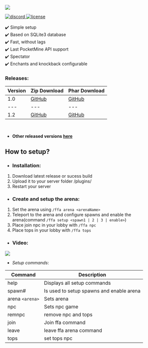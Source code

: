<a align="center"><img src="https://github.com/PocketmineSmashPE/KFA/blob/master/logo.png"></img></a>

<div align="left">
	<a href="https://discord.gg/">
        <img src="https://img.shields.io/badge/chat-on%20discord-7289da.svg" alt="discord">
    </a>
    <a href="https://github.com/PocketmineSmashPE/KFA/blob/master/LICENSE">
        <img src="https://img.shields.io/badge/license-Apache%20License%202.0-yellowgreen.svg" alt="license">
    </a>
    <br><br>
    ✔️ Simple setup
    <br>
    ✔️ Based on SQLite3 database
    <br>
    ✔️ Fast, without lags
    <br>
    ✔️ Last PocketMine API support
    <br>
    ✔️ Spectator
    <br>
    ✔️ Enchants and knockback configurable
    <br>
    
</div>

### Releases:

| Version | Zip Download | Phar Download |
| --- | --- | --- |
| 1.0 | [GitHub](https://github.com/PocketmineSmashPE/KFA/releases/download/1.0/KFA.zip) | [GitHub](https://github.com/PocketmineSmashPE/KFA/releases/download/1.0/KFA_v1.0-beta.phar) |
| --- | --- | --- |
| 1.2 | [GitHub](https://github.com/PocketmineSmashPE/KFA/archive/1.2-beta.zip) | [GitHub](https://github.com/PocketmineSmashPE/KFA/releases/download/1.2-beta/KFA_v1.2-beta.phar) |
<br>

- **Other released versions [here](https://github.com/PocketmineSmashPE/KFA/releases/)**

<div align="left">
	<h2>How to setup?</h2>
</div>

 - <h3>Installation:</h3>
 1. Download latest release or sucess build
 2. Upload it to your server folder /plugins/
 3. Restart your server

-  <h3>Create and setup the arena:</h3>
1. Set the arena using `/ffa arena <arenaName>`
2. Teleport to the arena and configure spawns and enable the arena(command `/ffa setup <spawn1 | 2 | 3 | enable>`)
3. Place join npc in your lobby with `/ffa npc`
4. Place tops in your lobby with `/ffa tops`

- <h3>Video:</h3>

<a align="center" href="https://www.youtube.com/watch?v=geXA9spiQSI&t=5s"><img src="https://d12swbtw719y4s.cloudfront.net/images/ojodGbF0/ECt60hbGZFFSX0Kcd2If/0ybsxFrRMa.jpeg?w=620"></a>

- _Setup commands_:

| Command | Description |
| --- | --- |
| help | Displays all setup commands |
| spawn# | Is used to setup spawns and enable arena |
| arena `<arena>` | Sets arena |
| npc | Sets npc game |
| remnpc  | remove npc and tops |
| join | Join ffa command |
| leave | leave ffa arena command |
| tops | set tops npc |
